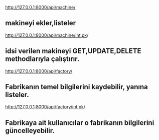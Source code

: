 http://127.0.0.1:8000/api/machine/

## makineyi ekler,listeler

http://127.0.0.1:8000/api/machine/<int:pk>/

## idsi verilen makineyi GET,UPDATE,DELETE methodlarıyla çalıştırır.

http://127.0.0.1:8000/api/factory/

## Fabrikanın temel bilgilerini kaydebilir, yanına listeler.

http://127.0.0.1:8000/api/factory/<int:pk>/

## Fabrikaya ait kullanıcılar o fabrikanın bilgilerini güncelleyebilir.
